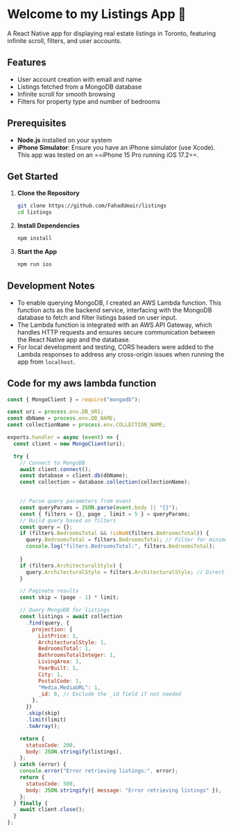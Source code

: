 # Welcome to my Listings App 👋

A React Native app for displaying real estate listings in Toronto, featuring infinite scroll, filters, and user accounts.

## Features

- User account creation with email and name
- Listings fetched from a MongoDB database
- Infinite scroll for smooth browsing
- Filters for property type and number of bedrooms

## Prerequisites

- **Node.js** installed on your system
- **iPhone Simulator**: Ensure you have an iPhone simulator (use Xcode). This app was tested on an ==iPhone 15 Pro running iOS 17.2==.

## Get Started

1. **Clone the Repository**

   ```bash
   git clone https://github.com/FahadUmair/listings
   cd listings
   ```

2. **Install Dependencies**

   ```bash
   npm install
   ```

3. **Start the App**

   ```bash
   npm run ios
   ```

## Development Notes

- To enable querying MongoDB, I created an AWS Lambda function. This function acts as the backend service, interfacing with the MongoDB database to fetch and filter listings based on user input. 
- The Lambda function is integrated with an AWS API Gateway, which handles HTTP requests and ensures secure communication between the React Native app and the database.
- For local development and testing, CORS headers were added to the Lambda responses to address any cross-origin issues when running the app from `localhost`.

## Code for my aws lambda function

```javascript
const { MongoClient } = require("mongodb");

const uri = process.env.DB_URI;
const dbName = process.env.DB_NAME;
const collectionName = process.env.COLLECTION_NAME;

exports.handler = async (event) => {
  const client = new MongoClient(uri);

  try {
    // Connect to MongoDB
    await client.connect();
    const database = client.db(dbName);
    const collection = database.collection(collectionName);

    
    // Parse query parameters from event
    const queryParams = JSON.parse(event.body || "{}");
    const { filters = {}, page , limit = 5 } = queryParams;
    // Build query based on filters
    const query = {};
    if (filters.BedroomsTotal && !isNaN(filters.BedroomsTotal)) {
      query.BedroomsTotal = filters.BedroomsTotal; // Filter for minimum bedrooms
      console.log("filters.BedroomsTotal:", filters.BedroomsTotal);
      
    }
    if (filters.ArchitecturalStyle) {
      query.ArchitecturalStyle = filters.ArchitecturalStyle; // Direct match for array elements
    }

    // Paginate results
    const skip = (page - 1) * limit;

    // Query MongoDB for listings
    const listings = await collection
      .find(query, {
        projection: {
          ListPrice: 1,
          ArchitecturalStyle: 1,
          BedroomsTotal: 1,
          BathroomsTotalInteger: 1,
          LivingArea: 1,
          YearBuilt: 1,
          City: 1,
          PostalCode: 1,
          "Media.MediaURL": 1,
          _id: 0, // Exclude the _id field if not needed
        },
      })
      .skip(skip)
      .limit(limit)
      .toArray();

    return {
      statusCode: 200,
      body: JSON.stringify(listings),
    };
  } catch (error) {
    console.error("Error retrieving listings:", error);
    return {
      statusCode: 500,
      body: JSON.stringify({ message: "Error retrieving listings" }),
    };
  } finally {
    await client.close();
  }
};

```
